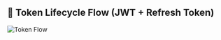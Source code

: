 ## 🔐 Token Lifecycle Flow (JWT + Refresh Token)

![Token Flow](./assets/flowchart_diagram_illustrates_the_JSON_Web_Token.png)
